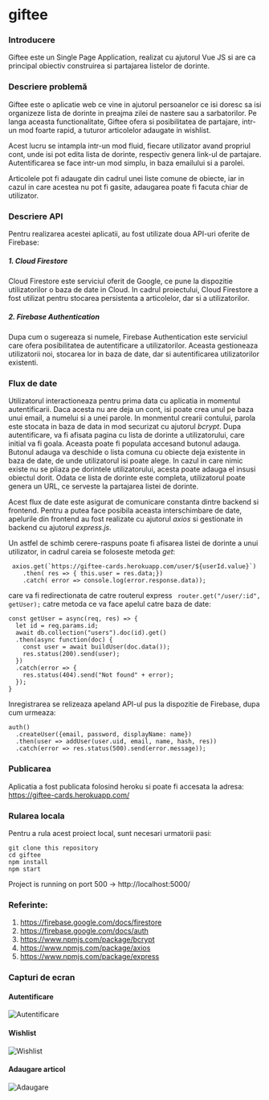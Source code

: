 # giftee

### Introducere 
Giftee este un Single Page Application, realizat cu ajutorul Vue JS si are ca principal obiectiv construirea si partajarea listelor de dorinte. 

### Descriere problemă
Giftee este o aplicatie web ce vine in ajutorul persoanelor ce isi doresc sa isi organizeze lista de dorinte in preajma zilei de nastere sau a sarbatorilor. Pe langa aceasta functionalitate, Giftee ofera si posibilitatea de partajare, intr-un mod foarte rapid, a tuturor articolelor adaugate in wishlist. 

Acest lucru se intampla intr-un mod fluid, fiecare utilizator avand propriul cont, unde isi pot edita lista de dorinte, respectiv genera link-ul de partajare. Autentificarea se face intr-un mod simplu, in baza emailului si a parolei.

Articolele pot fi adaugate din cadrul unei liste comune de obiecte, iar in cazul in care acestea nu pot fi gasite, adaugarea poate fi facuta chiar de utilizator. 

### Descriere API 
Pentru realizarea acestei aplicatii, au fost utilizate doua API-uri oferite de Firebase:
##### 1. Cloud Firestore
Cloud Firestore este serviciul oferit de Google, ce pune la dispozitie utilizatorilor o baza de date in Cloud. 
In cadrul proiectului, Cloud Firestore a fost utilizat pentru stocarea persistenta a articolelor, dar si a utilizatorilor. 

##### 2. Firebase Authentication
Dupa cum o sugereaza si numele, Firebase Authentication este serviciul care ofera posibilitatea de autentificare a utilizatorilor. Aceasta gestioneaza utilizatorii noi, stocarea lor in baza de date, dar si autentificarea utilizatorilor existenti.

### Flux de date
Utilizatorul interactioneaza pentru prima data cu aplicatia in momentul autentificarii. Daca acesta nu are deja un cont, isi poate crea unul pe baza unui email, a numelui si a unei parole. In monmentul crearii contului, parola este stocata in baza de data in mod securizat  cu ajutorul *bcrypt*.
Dupa autentificare, va fi afisata pagina cu lista de dorinte a utilizatorului, care initial va fi goala. Aceasta poate fi populata accesand butonul adauga. 
Butonul adauga va deschide o lista comuna cu obiecte deja existente in baza de date, de unde utilizatorul isi poate alege. In cazul in care nimic existe nu se pliaza pe dorintele utilizatorului, acesta poate adauga el insusi obiectul dorit. 
Odata ce lista de dorinte este completa, utilizatorul poate genera un URL, ce serveste la partajarea listei de dorinte. 

Acest flux de date este asigurat de comunicare constanta dintre backend si frontend. Pentru a putea face posibila aceasta interschimbare de date, apelurile din frontend au fost realizate cu ajutorul *axios* si gestionate in backend cu ajutorul *express.js*.

Un astfel de schimb cerere-raspuns poate fi afisarea listei de dorinte a unui utilizator, in cadrul careia se foloseste metoda *get*:
```
 axios.get(`https://giftee-cards.herokuapp.com/user/${userId.value}`)
    .then( res => { this.user = res.data;})
    .catch( error => console.log(error.response.data));
```
care va fi redirectionata de catre routerul express 
``` router.get("/user/:id", getUser);```
catre metoda ce va face apelul catre baza de date:
```
const getUser = async(req, res) => {
  let id = req.params.id;
  await db.collection("users").doc(id).get()
  .then(async function(doc) {
    const user = await buildUser(doc.data());
    res.status(200).send(user);
  })
  .catch(error => {
    res.status(404).send("Not found" + error);
  });
}
```

Inregistrarea se relizeaza apeland API-ul pus la dispozitie de Firebase, dupa cum urmeaza: 
```
auth()
  .createUser({email, password, displayName: name})
  .then(user => addUser(user.uid, email, name, hash, res))
  .catch(error => res.status(500).send(error.message));
 ```

### Publicarea
Aplicatia a fost publicata folosind heroku si poate fi accesata la adresa: https://giftee-cards.herokuapp.com/

### Rularea locala
Pentru a rula acest proiect local, sunt necesari urmatorii pasi:
```
git clone this repository
cd giftee
npm install
npm start
```
Project is running on port 500 -> http://localhost:5000/

### Referinte: 
1. https://firebase.google.com/docs/firestore
2. https://firebase.google.com/docs/auth
3. https://www.npmjs.com/package/bcrypt
4. https://www.npmjs.com/package/axios
5. https://www.npmjs.com/package/express

### Capturi de ecran
#### Autentificare 
![Autentificare](https://drive.google.com/file/d/1f8OrOMrIaDA97fVzD5GcmGaInlZIp2IW/view?usp=sharing)

#### Wishlist 
![Wishlist](https://drive.google.com/file/d/1wEXkgP3CfPxTRBzXBq5puUe58NA8rvO6/view?usp=sharing)

#### Adaugare articol
![Adaugare](https://drive.google.com/file/d/1x_Q5U2ylLs7wB5CjdqPAeMVGHwc1UTQv/view?usp=sharing)

